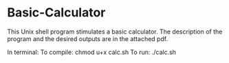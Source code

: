 # Basic-Calculator
This Unix shell program stimulates a basic calculator.
The description of the program and the desired outputs are in the attached pdf.

In terminal:
To compile: chmod u+x calc.sh
To run: ./calc.sh
